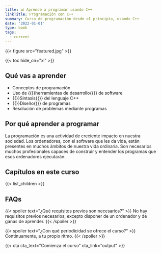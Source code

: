 ```yaml
---
title: 📊 Aprende a programar usando C++
linkTitle: Programación con C++
summary: Curso de programación desde el principio, usando C++
date: '2022-01-01'
type: book
tags:
  - current
---
```


{{< figure src="featured.jpg" >}}

{{< toc hide_on="xl" >}}

## Qué vas a aprender

- Conceptos de programación
- Uso de {{<hl>}}herramientas de desarrollo{{</hl>}} de software
- {{<hl>}}Sintaxis{{</hl>}} del lenguaje C++
- {{<hl>}}Diseño{{</hl>}} de programas
- Resolución de problemas mediante programas

## Por qué aprender a programar

La programación es una actividad de creciente impacto en nuestra sociedad. Los ordenadores, con el software que les da vida, están presentes en muchos ámbitos de nuestra vida ordinaria. Son necesarios muchos profesionales capaces de construir y entender los programas que esos ordenadores ejecutarán.

## Capítulos en este curso

{{< list_children >}}

## FAQs

{{< spoiler text="¿Qué requisitos previos son necesarios?" >}}
No hay requisitos previos necesarios, excepto disponer de un ordenador y de ganas de aprender.
{{< /spoiler >}}

{{< spoiler text="¿Con qué periodicidad se ofrece el curso?" >}}
Continuamente, a tu propio ritmo.
{{< /spoiler >}}

{{< cta cta_text="Comienza el curso" cta_link="output" >}}
